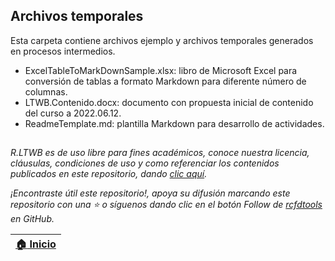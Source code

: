 ## Archivos temporales

Esta carpeta contiene archivos ejemplo y archivos temporales generados en procesos intermedios.

* ExcelTableToMarkDownSample.xlsx: libro de Microsoft Excel para conversión de tablas a formato Markdown para diferente número de columnas.
* LTWB.Contenido.docx: documento con propuesta inicial de contenido del curso a 2022.06.12.
* ReadmeTemplate.md: plantilla Markdown para desarrollo de actividades.


##

_R.LTWB es de uso libre para fines académicos, conoce nuestra licencia, cláusulas, condiciones de uso y como referenciar los contenidos publicados en este repositorio, dando [clic aquí](https://github.com/rcfdtools/R.LTWB/wiki/License)._

_¡Encontraste útil este repositorio!, apoya su difusión marcando este repositorio con una ⭐ o síguenos dando clic en el botón Follow de [rcfdtools](https://github.com/rcfdtools) en GitHub._

| [:house: Inicio](../Readme.md) |
|--------------------------------|